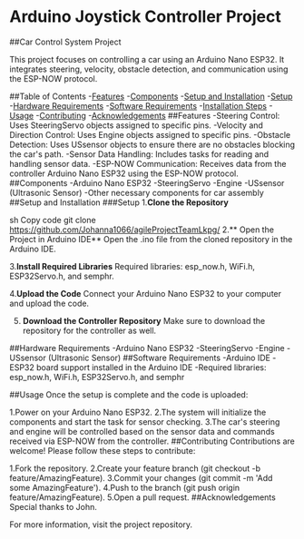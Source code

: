 # Arduino Joystick Controller Project
##Car Control System Project

This project focuses on controlling a car using an Arduino Nano ESP32. It integrates steering, velocity, obstacle detection, and communication using the ESP-NOW protocol.

##Table of Contents
-[Features](#features)
-[Components](#components)
-[Setup and Installation](#setup-and-installation)
   -[Setup](#setup)
   -[Hardware Requirements](#hardware-requirements)
   -[Software Requirements](#software-requrements)
   -[Installation Steps](#installation-step)
-[Usage](#usage)
-[Contributing](#contributing)
-[Acknowledgements](#acknowledgements)
##Features
-Steering Control: Uses SteeringServo objects assigned to specific pins.
-Velocity and Direction Control: Uses Engine objects assigned to specific pins.
-Obstacle Detection: Uses USsensor objects to ensure there are no obstacles blocking the car's path.
-Sensor Data Handling: Includes tasks for reading and handling sensor data.
-ESP-NOW Communication: Receives data from the controller Arduino Nano ESP32 using the ESP-NOW protocol.
##Components
-Arduino Nano ESP32
-SteeringServo
-Engine
-USsensor (Ultrasonic Sensor)
-Other necessary components for car assembly
##Setup and Installation
###Setup
1.**Clone the Repository**

sh
Copy code
git clone https://github.com/Johanna1066/agileProjectTeamLkpg/
2.** Open the Project in Arduino IDE**
Open the .ino file from the cloned repository in the Arduino IDE.

3.**Install Required Libraries**
Required libraries: esp_now.h, WiFi.h, ESP32Servo.h, and semphr.

4.**Upload the Code**
Connect your Arduino Nano ESP32 to your computer and upload the code.

5. **Download the Controller Repository**
Make sure to download the repository for the controller as well.

##Hardware Requirements
-Arduino Nano ESP32
-SteeringServo
-Engine
-USsensor (Ultrasonic Sensor)
##Software Requirements
-Arduino IDE
-ESP32 board support installed in the Arduino IDE
-Required libraries: esp_now.h, WiFi.h, ESP32Servo.h, and semphr


##Usage
Once the setup is complete and the code is uploaded:

1.Power on your Arduino Nano ESP32.
2.The system will initialize the components and start the task for sensor checking.
3.The car's steering and engine will be controlled based on the sensor data and commands received via ESP-NOW from the controller.
##Contributing
Contributions are welcome! Please follow these steps to contribute:

1.Fork the repository.
2.Create your feature branch (git checkout -b feature/AmazingFeature).
3.Commit your changes (git commit -m 'Add some AmazingFeature').
4.Push to the branch (git push origin feature/AmazingFeature).
5.Open a pull request.
##Acknowledgements
Special thanks to John.

For more information, visit the project repository.
